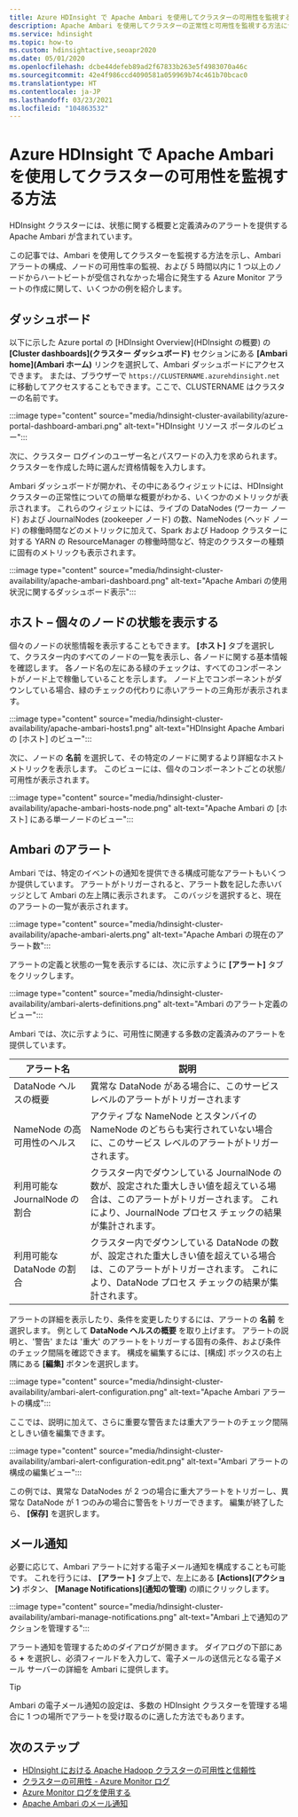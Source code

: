 ```yaml
---
title: Azure HDInsight で Apache Ambari を使用してクラスターの可用性を監視する方法
description: Apache Ambari を使用してクラスターの正常性と可用性を監視する方法について説明します。
ms.service: hdinsight
ms.topic: how-to
ms.custom: hdinsightactive,seoapr2020
ms.date: 05/01/2020
ms.openlocfilehash: dcbe44defeb89ad2f67833b263e5f4983070a46c
ms.sourcegitcommit: 42e4f986ccd4090581a059969b74c461b70bcac0
ms.translationtype: HT
ms.contentlocale: ja-JP
ms.lasthandoff: 03/23/2021
ms.locfileid: "104863532"
---
```

# <a name="how-to-monitor-cluster-availability-with-apache-ambari-in-azure-hdinsight"></a>Azure HDInsight で Apache Ambari を使用してクラスターの可用性を監視する方法

HDInsight クラスターには、状態に関する概要と定義済みのアラートを提供する Apache Ambari が含まれています。

この記事では、Ambari を使用してクラスターを監視する方法を示し、Ambari アラートの構成、ノードの可用性率の監視、および 5 時間以内に 1 つ以上のノードからハートビートが受信されなかった場合に発生する Azure Monitor アラートの作成に関して、いくつかの例を紹介します。

## <a name="dashboard"></a>ダッシュボード

以下に示した Azure portal の [HDInsight Overview]\(HDInsight の概要\) の **[Cluster dashboards]\(クラスター ダッシュボード\)** セクションにある **[Ambari home]\(Ambari ホーム\)** リンクを選択して、Ambari ダッシュボードにアクセスできます。 または、ブラウザーで `https://CLUSTERNAME.azurehdinsight.net` に移動してアクセスすることもできます。ここで、CLUSTERNAME はクラスターの名前です。

:::image type="content" source="media/hdinsight-cluster-availability/azure-portal-dashboard-ambari.png" alt-text="HDInsight リソース ポータルのビュー":::

次に、クラスター ログインのユーザー名とパスワードの入力を求められます。 クラスターを作成した時に選んだ資格情報を入力します。

Ambari ダッシュボードが開かれ、その中にあるウィジェットには、HDInsight クラスターの正常性についての簡単な概要がわかる、いくつかのメトリックが表示されます。 これらのウィジェットには、ライブの DataNodes (ワーカー ノード) および JournalNodes (zookeeper ノード) の数、NameNodes (ヘッド ノード) の稼働時間などのメトリックに加えて、Spark および Hadoop クラスターに対する YARN の ResourceManager の稼働時間など、特定のクラスターの種類に固有のメトリックも表示されます。

:::image type="content" source="media/hdinsight-cluster-availability/apache-ambari-dashboard.png" alt-text="Apache Ambari の使用状況に関するダッシュボード表示":::

## <a name="hosts--view-individual-node-status"></a>ホスト – 個々のノードの状態を表示する

個々のノードの状態情報を表示することもできます。 **[ホスト]** タブを選択して、クラスター内のすべてのノードの一覧を表示し、各ノードに関する基本情報を確認します。 各ノード名の左にある緑のチェックは、すべてのコンポーネントがノード上で稼働していることを示します。 ノード上でコンポーネントがダウンしている場合、緑のチェックの代わりに赤いアラートの三角形が表示されます。

:::image type="content" source="media/hdinsight-cluster-availability/apache-ambari-hosts1.png" alt-text="HDInsight Apache Ambari の [ホスト] のビュー":::

次に、ノードの **名前** を選択して、その特定のノードに関するより詳細なホスト メトリックを表示します。 このビューには、個々のコンポーネントごとの状態/可用性が表示されます。

:::image type="content" source="media/hdinsight-cluster-availability/apache-ambari-hosts-node.png" alt-text="Apache Ambari の [ホスト] にある単一ノードのビュー":::

## <a name="ambari-alerts"></a>Ambari のアラート

Ambari では、特定のイベントの通知を提供できる構成可能なアラートもいくつか提供しています。 アラートがトリガーされると、アラート数を記した赤いバッジとして Ambari の左上隅に表示されます。 このバッジを選択すると、現在のアラートの一覧が表示されます。

:::image type="content" source="media/hdinsight-cluster-availability/apache-ambari-alerts.png" alt-text="Apache Ambari の現在のアラート数":::

アラートの定義と状態の一覧を表示するには、次に示すように **[アラート]** タブをクリックします。

:::image type="content" source="media/hdinsight-cluster-availability/ambari-alerts-definitions.png" alt-text="Ambari のアラート定義のビュー":::

Ambari では、次に示すように、可用性に関連する多数の定義済みのアラートを提供しています。

| アラート名                        | 説明   |
|---|---|
| DataNode ヘルスの概要           | 異常な DataNode がある場合に、このサービス レベルのアラートがトリガーされます|
| NameNode の高可用性のヘルス | アクティブな NameNode とスタンバイの NameNode のどちらも実行されていない場合に、このサービス レベルのアラートがトリガーされます。|
| 利用可能な JournalNode の割合    | クラスター内でダウンしている JournalNode の数が、設定された重大しきい値を超えている場合は、このアラートがトリガーされます。 これにより、JournalNode プロセス チェックの結果が集計されます。 |
| 利用可能な DataNode の割合       | クラスター内でダウンしている DataNode の数が、設定された重大しきい値を超えている場合は、このアラートがトリガーされます。 これにより、DataNode プロセス チェックの結果が集計されます。|


アラートの詳細を表示したり、条件を変更したりするには、アラートの **名前** を選択します。 例として **DataNode ヘルスの概要** を取り上げます。 アラートの説明と、'警告' または '重大' のアラートをトリガーする固有の条件、および条件のチェック間隔を確認できます。 構成を編集するには、[構成] ボックスの右上隅にある **[編集]** ボタンを選択します。

:::image type="content" source="media/hdinsight-cluster-availability/ambari-alert-configuration.png" alt-text="Apache Ambari アラートの構成":::

ここでは、説明に加えて、さらに重要な警告または重大アラートのチェック間隔としきい値を編集できます。

:::image type="content" source="media/hdinsight-cluster-availability/ambari-alert-configuration-edit.png" alt-text="Ambari アラートの構成の編集ビュー":::

この例では、異常な DataNodes が 2 つの場合に重大アラートをトリガーし、異常な DataNode が 1 つのみの場合に警告をトリガーできます。 編集が終了したら、 **[保存]** を選択します。

## <a name="email-notifications"></a>メール通知

必要に応じて、Ambari アラートに対する電子メール通知を構成することも可能です。 これを行うには、 **[アラート]** タブ上で、左上にある **[Actions]\(アクション\)** ボタン、 **[Manage Notifications]\(通知の管理\)** の順にクリックします。

:::image type="content" source="media/hdinsight-cluster-availability/ambari-manage-notifications.png" alt-text="Ambari 上で通知のアクションを管理する":::

アラート通知を管理するためのダイアログが開きます。 ダイアログの下部にある **+** を選択し、必須フィールドを入力して、電子メールの送信元となる電子メール サーバーの詳細を Ambari に提供します。

> [!TIP]
> Ambari の電子メール通知の設定は、多数の HDInsight クラスターを管理する場合に 1 つの場所でアラートを受け取るのに適した方法でもあります。

## <a name="next-steps"></a>次のステップ

- [HDInsight における Apache Hadoop クラスターの可用性と信頼性](./hdinsight-business-continuity.md)
- [クラスターの可用性 - Azure Monitor ログ](./cluster-availability-monitor-logs.md)
- [Azure Monitor ログを使用する](hdinsight-hadoop-oms-log-analytics-tutorial.md)
- [Apache Ambari のメール通知](apache-ambari-email.md)
